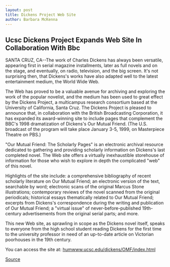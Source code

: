 ```yaml
---
layout: post
title: Dickens Project Web Site
author: Barbara McKenna
---
```


## Ucsc Dickens Project Expands Web Site In Collaboration With Bbc

SANTA CRUZ, CA--The work of Charles Dickens has always been versatile, appearing first in serial magazine installments, later as full novels and on the stage, and eventually, on radio, television, and the big screen. It's not surprising then, that Dickens's works have also adapted well to the latest entertainment medium, the World Wide Web.

The Web has proved to be a valuable avenue for archiving and exploring the work of the popular novelist, and the medium has been used to great effect by the Dickens Project, a multicampus research consortium based at the University of California, Santa Cruz. The Dickens Project is pleased to announce that, in collaboration with the British Broadcasting Corporation, it has expanded its award-winning site to include pages that complement the BBC's 1998 dramatization of Dickens's Our Mutual Friend. (The U.S. broadcast of the program will take place January 3-5, 1999, on Masterpiece Theatre on PBS.)

"Our Mutual Friend: The Scholarly Pages" is an electronic archival resource dedicated to gathering and providing scholarly information on Dickens's last completed novel. The Web site offers a virtually inexhaustible storehouse of information for those who wish to explore in depth the complicated "web" of this novel.

Highlights of the site include: a comprehensive bibliography of recent scholarly literature on Our Mutual Friend; an electronic version of the text, searchable by word; electronic scans of the original Marcus Stone illustrations; contemporary reviews of the novel scanned from the original periodicals; historical essays thematically related to Our Mutual Friend; excerpts from Dickens's correspondence during the writing and publication of Our Mutual Friend; a "virtual issue" of never-before-published 19th-century advertisements from the original serial parts; and more.

This new Web site, as sprawling in scope as the Dickens novel itself, speaks to everyone from the high school student reading Dickens for the first time to the university professor in need of an up-to-date article on Victorian poorhouses in the 19th century.

You can access the site at: [humwww.ucsc.edu/dickens/OMF/index.html](humwww.ucsc.edu/dickens/OMF/index.html)

[Source](http://www1.ucsc.edu/news_events/press_releases/archive/98-99/12-98/dickens.htm "Permalink to UC Santa Cruz: Dickens Project Web Site")